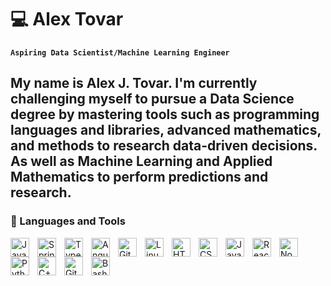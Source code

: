 # 💻 Alex Tovar

**`Aspiring Data Scientist/Machine Learning Engineer`**

My name is Alex J. Tovar. I'm currently challenging myself to pursue a Data Science degree by mastering tools such as programming languages and libraries, advanced mathematics, and methods to research data-driven decisions. As well as Machine Learning and Applied Mathematics to perform predictions and research.
------------------------------------------------------------------------

### 🧰 Languages and Tools

<img src="https://cdn.jsdelivr.net/gh/devicons/devicon@latest/icons/mysql/mysql-original.svg" alt="Java" align="left" width="30px" style="padding-right:10px;"/>
<img src="https://cdn.jsdelivr.net/gh/devicons/devicon@latest/icons/java/java-original-wordmark.svg" alt="Spring" align="left" width="30px" style="padding-right:10px;"/> 
<img src="https://cdn.jsdelivr.net/gh/devicons/devicon@latest/icons/rstudio/rstudio-original.svg" alt="TypeScript" align="left" width="30px" style="padding-right:10px;"/> 
<img src="https://cdn.jsdelivr.net/gh/devicons/devicon@latest/icons/r/r-original.svg" alt="Angular" align="left" width="30px" style="padding-right:10px;"/> 

<img src="https://cdn.jsdelivr.net/gh/devicons/devicon@latest/icons/python/python-original-wordmark.svg" alt="Git" align="left" width="30px" style="padding-right:10px;"/> 

<img src="https://cdn.jsdelivr.net/gh/devicons/devicon/icons/linux/linux-original.svg" alt="Linux" align="left" width="30px" style="padding-right:10px;"/> 
<img src="https://cdn.jsdelivr.net/gh/devicons/devicon/icons/html5/html5-plain.svg" alt="HTML" align="left" width="30px" style="padding-right:10px;"/> 
<img src="https://cdn.jsdelivr.net/gh/devicons/devicon/icons/css3/css3-plain.svg" alt="CSS" align="left" width="30px" style="padding-right:10px;"/> 
<img src="https://cdn.jsdelivr.net/gh/devicons/devicon/icons/javascript/javascript-plain.svg" alt="JavaScript" align="left" width="30px" style="padding-right:10px;"/> 
<img src="https://cdn.jsdelivr.net/gh/devicons/devicon/icons/react/react-original.svg" alt="React" align="left" width="30px" style="padding-right:10px;"/> 
<img src="https://cdn.jsdelivr.net/gh/devicons/devicon/icons/nodejs/nodejs-original.svg" alt="NodeJS" align="left" width="30px" style="padding-right:10px;"/> 
<img src="https://cdn.jsdelivr.net/gh/devicons/devicon/icons/python/python-plain.svg" alt="Python" align="left" width="30px" style="padding-right:10px;"/> 
<img src="https://cdn.jsdelivr.net/gh/devicons/devicon/icons/cplusplus/cplusplus-line.svg" alt="C++" align="left" width="30px" style="padding-right:10px;"/> 
<img src="https://cdn.jsdelivr.net/gh/devicons/devicon/icons/github/github-original.svg" alt="GitHub" align="left" width="30px" style="padding-right:10px;"/> 
<img src="https://cdn.jsdelivr.net/gh/devicons/devicon/icons/bash/bash-original.svg" alt="Bash" align="left" width="30px" style="padding-right:10px;"/> <br />

          

